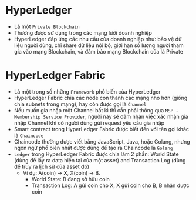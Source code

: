 # HyperLedger

- Là một `Private Blockchain`
- Thường được sử dụng trong các mạng lưới doanh nghiệp
- HyperLedger đáp ứng các nhu cầu của doanh nghiệp như: bảo vệ dữ liệu người dùng, chỉ share dữ liệu nội bộ, giới hạn số lượng người tham gia vào mạng Blockchain, và đảm bảo mạng Blockchain của là Private

# HyperLedger Fabric

- Là một trong số những `Framework` phổ biến của HyperLedger
- HyperLedger Fabric chia các node con thành các mạng nhỏ hơn (giống chia subnets trong mạng), hay còn được gọi là `Channel`
- Nếu muốn gia nhập một Channel bất kì thì cần phải thông qua `MSP - Membership Service Provider`, người này sẽ đảm nhận việc xác nhận gia nhập Channel khi có người dùng gửi request yêu cầu gia nhập
- Smart contract trong HyperLedger Fabric được biết đến với tên gọi khác là `Chaincode`
- Chaincode thường được viết bằng JavaScript, Java, hoặc Golang, nhưng ngôn ngữ phổ biến nhất được dùng để tạo ra Chaincode là `Golang`
- `Ledger` trong HyperLedger Fabric được chia làm 2 phần: World State (dùng để lấy ra data hiện tại của một asset) and Transaction Log (dùng để truy ra lịch sử của asset đó)
  + Ví dụ: A(coin) -> X, X(coin) -> B. 
    - World State: B đang sở hữu coin
    - Transaction Log: A gửi coin cho X, X gửi coin cho B, B nhận được coin